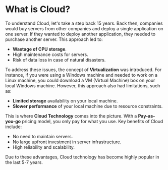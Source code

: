 # What is Cloud?

To understand Cloud, let's take a step back 15 years. Back then, companies would buy servers from other companies and deploy a single application on one server. If they wanted to deploy another application, they needed to purchase another server. This approach led to:

- **Wastage of CPU storage**.
- High maintenance costs for servers.
- Risk of data loss in case of natural disasters.

To address these issues, the concept of **Virtualization** was introduced. For instance, if you were using a Windows machine and needed to work on a Linux machine, you could download a VM (Virtual Machine) box on your local Windows machine. However, this approach also had limitations, such as:

- **Limited storage** availability on your local machine.
- **Slower performance** of your local machine due to resource constraints.

This is where **Cloud Technology** comes into the picture. With a **Pay-as-you-go** pricing model, you only pay for what you use. Key benefits of Cloud include:

- No need to maintain servers.
- No large upfront investment in server infrastructure.
- High reliability and scalability.

Due to these advantages, Cloud technology has become highly popular in the last 5-7 years.
